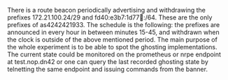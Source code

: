 There is a route beacon periodically advertising and withdrawing the prefixes 172.21.100.24/29 and fd40:e3b7:1d77:1234::/64. These are the only prefixes of as4242421933.
The schedule is the following: the prefixes are announced in every hour in between minutes 15-45, and withdrawn when the clock is outside of the above mentioned period.
The main purpose of the whole experiment is to be able to spot the ghosting implementations.
The current state could be monitored on the prometheus or nrpe endpoint at test.nop.dn42 or one can query the last recorded ghosting state by telnetting the same endpoint and issuing commands from the banner.
